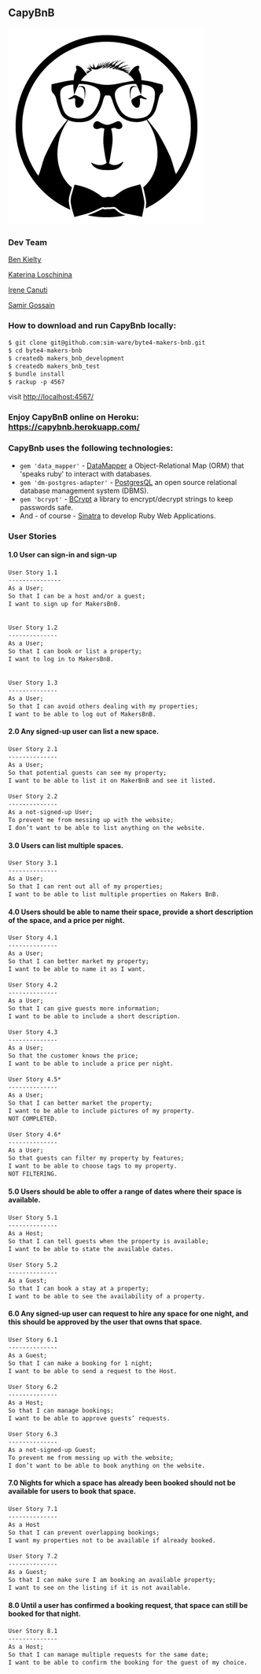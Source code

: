 ## CapyBnB

![CapyBnB Logo](./images/CapyBnb_logo.png)

### Dev Team

[Ben Kielty](https://github.com/bwk103)

[Katerina Loschinina](https://github.com/kateloschinina)

[Irene Canuti](https://github.com/nenoch)

[Samir Gossain](https://github.com/sim-ware)

### How to download and run CapyBnb locally:

```
$ git clone git@github.com:sim-ware/byte4-makers-bnb.git
$ cd byte4-makers-bnb
$ createdb makers_bnb_development
$ createdb makers_bnb_test
$ bundle install
$ rackup -p 4567
```
visit <http://localhost:4567/>

### Enjoy CapyBnB online on  **Heroku**: https://capybnb.herokuapp.com/

### CapyBnb uses the following **technologies**:

* `gem 'data_mapper'` - [DataMapper](http://datamapper.org/) a Object-Relational Map (ORM) that 'speaks ruby' to interact with databases.
* `gem 'dm-postgres-adapter'` - [PostgresQL](https://www.postgresql.org/) an open source relational database management system (DBMS).
* `gem 'bcrypt'` - [BCrypt](https://github.com/codahale/bcrypt-ruby) a library to encrypt/decrypt strings to keep passwords safe.
* And - of course - [Sinatra](http://www.sinatrarb.com/) to develop Ruby Web Applications.

### User Stories

#### 1.0 User can sign-in and sign-up
```
User Story 1.1
---------------
As a User;
So that I can be a host and/or a guest;
I want to sign up for MakersBnB.


User Story 1.2
--------------
As a User;
So that I can book or list a property;
I want to log in to MakersBnB.


User Story 1.3
--------------
As a User;
So that I can avoid others dealing with my properties;
I want to be able to log out of MakersBnB.
```

#### 2.0 Any signed-up user can list a new space.
```
User Story 2.1
--------------
As a User;
So that potential guests can see my property;
I want to be able to list it on MakerBnB and see it listed.

User Story 2.2
--------------
As a not-signed-up User;
To prevent me from messing up with the website;
I don’t want to be able to list anything on the website.
```

#### 3.0 Users can list multiple spaces.
```
User Story 3.1
--------------
As a User;
So that I can rent out all of my properties;
I want to be able to list multiple properties on Makers BnB.
```

#### 4.0 Users should be able to name their space, provide a short description of the space, and a price per night.
```
User Story 4.1
--------------
As a User;
So that I can better market my property;
I want to be able to name it as I want.

User Story 4.2
--------------
As a User;
So that I can give guests more information;
I want to be able to include a short description.

User Story 4.3
--------------
As a User;
So that the customer knows the price;
I want to be able to include a price per night.

User Story 4.5*
--------------
As a User;
So that I can better market the property;
I want to be able to include pictures of my property.
NOT COMPLETED.

User Story 4.6*
--------------
As a User;
So that guests can filter my property by features;
I want to be able to choose tags to my property.
NOT FILTERING.
```

#### 5.0 Users should be able to offer a range of dates where their space is available.
```
User Story 5.1
--------------
As a Host;
So that I can tell guests when the property is available;
I want to be able to state the available dates.

User Story 5.2
--------------
As a Guest;
So that I can book a stay at a property;
I want to be able to see the availability of a property.
```

#### 6.0 Any signed-up user can request to hire any space for one night, and this should be approved by the user that owns that space.
```
User Story 6.1
--------------
As a Guest;
So that I can make a booking for 1 night;
I want to be able to send a request to the Host.

User Story 6.2
--------------
As a Host;
So that I can manage bookings;
I want to be able to approve guests’ requests.

User Story 6.3
--------------
As a not-signed-up Guest;
To prevent me from messing up with the website;
I don’t want to be able to book anything on the website.
```

#### 7.0 Nights for which a space has already been booked should not be available for users to book that space.
```
User Story 7.1
--------------
As a Host
So that I can prevent overlapping bookings;
I want my properties not to be available if already booked.

User Story 7.2
--------------
As a Guest;
So that I can make sure I am booking an available property;
I want to see on the listing if it is not available.
```

#### 8.0 Until a user has confirmed a booking request, that space can still be booked for that night.
```
User Story 8.1
--------------
As a Host;
So that I can manage multiple requests for the same date;
I want to be able to confirm the booking for the guest of my choice.
```
